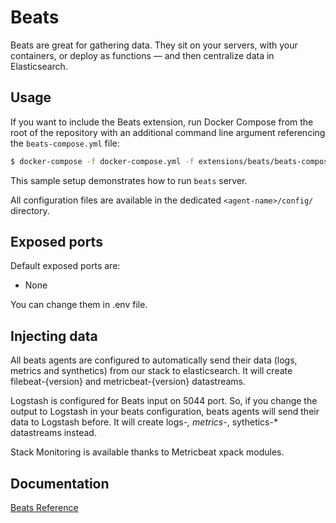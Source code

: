 # Beats

Beats are great for gathering data. They sit on your servers, with your containers, or deploy as functions — and then centralize data in Elasticsearch.

## Usage

If you want to include the Beats extension, run Docker Compose from the root of the repository with an additional
command line argument referencing the `beats-compose.yml` file:

```bash
$ docker-compose -f docker-compose.yml -f extensions/beats/beats-compose.yml up
```

This sample setup demonstrates how to run `beats` server.

All configuration files are available in the dedicated `<agent-name>/config/` directory.

## Exposed ports

Default exposed ports are:

- None

You can change them in .env file.

## Injecting data

All beats agents are configured to automatically send their data (logs, metrics and synthetics) from our stack to elasticsearch. It will create filebeat-{version} and metricbeat-{version} datastreams.

Logstash is configured for Beats input on 5044 port. So, if you change the output to Logstash in your beats configuration, beats agents will send their data to Logstash before. It will create logs-*, metrics-*, sythetics-* datastreams instead.

Stack Monitoring is available thanks to Metricbeat xpack modules.

## Documentation

[Beats Reference](https://www.elastic.co/fr/beats/)